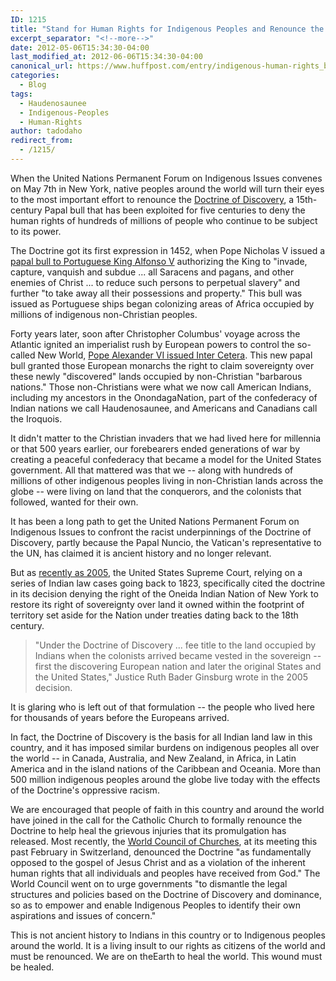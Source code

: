 ```yaml
---
ID: 1215
title: "Stand for Human Rights for Indigenous Peoples and Renounce the 'Doctrine of Discovery'"
excerpt_separator: "<!--more-->"
date: 2012-05-06T15:34:30-04:00
last_modified_at: 2012-06-06T15:34:30-04:00
canonical_url: https://www.huffpost.com/entry/indigenous-human-rights_b_1491528
categories:
  - Blog
tags:
  - Haudenosaunee
  - Indigenous-Peoples
  - Human-Rights
author: tadodaho
redirect_from:
  - /1215/
---
```

When the United Nations Permanent Forum on Indigenous Issues convenes on May 7th in New York, native peoples around the world will turn their eyes to the most important effort to renounce the [Doctrine of Discovery](/what-is-the-doctrine-of-discovery/), a 15th-century Papal bull that has been exploited for five centuries to deny the human rights of hundreds of millions of people who continue to be subject to its power.

The Doctrine got its first expression in 1452, when Pope Nicholas V issued a [papal bull to Portuguese King Alfonso V](/dum-diversas/) authorizing the King to "invade, capture, vanquish and subdue ... all Saracens and pagans, and other enemies of Christ ... to reduce such persons to perpetual slavery" and further "to take away all their possessions and property." This bull was issued as Portuguese ships began colonizing areas of Africa occupied by millions of indigenous non-Christian peoples.

Forty years later, soon after Christopher Columbus' voyage across the Atlantic ignited an imperialist rush by European powers to control the so-called New World, [Pope Alexander VI issued Inter Cetera](/inter-caetera/). This new papal bull granted those European monarchs the right to claim sovereignty over these newly "discovered" lands occupied by non-Christian "barbarous nations." Those non-Christians were what we now call American Indians, including my ancestors in the OnondagaNation, part of the confederacy of Indian nations we call Haudenosaunee, and Americans and Canadians call the Iroquois.

It didn't matter to the Christian invaders that we had lived here for millennia or that 500 years earlier, our forebearers ended generations of war by creating a peaceful confederacy that became a model for the United States government. All that mattered was that we -- along with hundreds of millions of other indigenous peoples living in non-Christian lands across the globe -- were living on land that the conquerors, and the colonists that followed, wanted for their own.

It has been a long path to get the United Nations Permanent Forum on Indigenous Issues to confront the racist underpinnings of the Doctrine of Discovery, partly because the Papal Nuncio, the Vatican's representative to the UN, has claimed it is ancient history and no longer relevant.

But as [recently as 2005](/sherrill-v-oneida-opinion-of-the-court/), the United States Supreme Court, relying on a series of Indian law cases going back to 1823, specifically cited the doctrine in its decision denying the right of the Oneida Indian Nation of New York to restore its right of sovereignty over land it owned within the footprint of territory set aside for the Nation under treaties dating back to the 18th century.

> "Under the Doctrine of Discovery ... fee title to the land occupied by Indians when the colonists arrived became vested in the sovereign --first the discovering European nation and later the original States and the United States," Justice Ruth Bader Ginsburg wrote in the 2005 decision.

It is glaring who is left out of that formulation -- the people who lived here for thousands of years before the Europeans arrived.

In fact, the Doctrine of Discovery is the basis for all Indian land law in this country, and it has imposed similar burdens on indigenous peoples all over the world -- in Canada, Australia, and New Zealand, in Africa, in Latin America and in the island nations of the Caribbean and Oceania. More than 500 million indigenous peoples around the globe live today with the effects of the Doctrine's oppressive racism.

We are encouraged that people of faith in this country and around the world have joined in the call for the Catholic Church to formally renounce the Doctrine to help heal the grievous injuries that its promulgation has released. Most recently, the [World Council of Churches](/world-council-of-churches/), at its meeting this past February in Switzerland, denounced the Doctrine "as fundamentally opposed to the gospel of Jesus Christ and as a violation of the inherent human rights that all individuals and peoples have received from God." The World Council went on to urge governments "to dismantle the legal structures and policies based on the Doctrine of Discovery and dominance, so as to empower and enable Indigenous Peoples to identify their own aspirations and issues of concern."

This is not ancient history to Indians in this country or to Indigenous peoples around the world. It is a living insult to our rights as citizens of the world and must be renounced. We are on theEarth to heal the world. This wound must be healed.